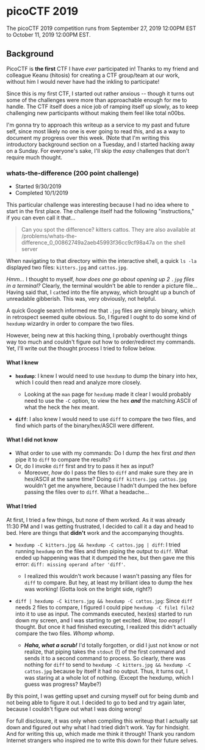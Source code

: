 # picoCTF 2019

The picoCTF 2019 competition runs from September 27, 2019 12:00PM EST to October 11, 2019 12:00PM EST.

## Background

PicoCTF is **the first** CTF I have _ever_ participated in! Thanks to my friend and colleague Keanu (hitosis) for creating a CTF group/team at our work, without him I would never have had the inkling to participate!

Since this is my first CTF, I started out rather anxious -- though it turns out some of the challenges were more than approachable enough for me to handle. The CTF itself does a nice job of ramping itself up slowly, as to keep challenging new participants without making them feel like total n00bs.

I'm gonna try to approach this writeup as a service to my past and future self, since most likely no one is ever going to read this, and as a way to document my progress over this week. (Note that I'm writing this introductory background section on a Tuesday, and I started hacking away on a Sunday. For everyone's sake, I'll skip the _easy_ challenges that don't require much thought.

### whats-the-difference (200 point challenge)

- Started 9/30/2019
- Completed 10/1/2019

This particular challenge was interesting because I had no idea where to start in the first place. The challenge itself had the following "instructions," if you can even call it that...

> Can you spot the difference? kitters cattos. They are also available at /problems/whats-the-difference_0_00862749a2aeb45993f36cc9cf98a47a on the shell server

When navigating to that directory within the interactive shell, a quick `ls -la` displayed two files: `kitters.jpg` and `cattos.jpg`.

_Hmm..._ I thought to myself, _how does one go about opening up 2 `.jpg` files in a terminal?_ Clearly, the terminal wouldn't be able to render a picture file... Having said that, I `cat`ted into the file anyway, which brought up a bunch of unreadable gibberish. This was, very obviously, not helpful.

A quick Google search informed me that `.jpg` files are simply binary, which in retrospect seemed quite obvious. So, I figured I ought to do some kind of `hexdump` wizardry in order to compare the two files.

However, being new at this hacking thing, I probably overthought things way too much and couldn't figure out how to order/redirect my commands. Yet, I'll write out the thought process I tried to follow below.

#### What I knew

- **`hexdump`**: I knew I would need to use `hexdump` to dump the binary into hex, which I could then read and analyze more closely.
   - Looking at the `man` page for `hexdump` made it clear I would probably need to use the `-C` option, to view the hex ***and*** the matching ASCII of what the heck the hex meant.

- **`diff`**: I also knew I would need to use `diff` to compare the two files, and find which parts of the binary/hex/ASCII were different.

#### What I did not know

- What order to use with my commands: Do I dump the hex first *and then* pipe it to `diff` to compare the results?
- Or, do I invoke `diff` first and try to pass it hex as input?
   - Moreover, *how* do I pass the files to `diff` and make sure they are in hex/ASCII at the same time? Doing `diff kitters.jpg cattos.jpg` wouldn't get me anywhere, because I hadn't dumped the hex before passing the files over to `diff`. What a headache...

#### What I tried

At first, I tried a few things, but none of them worked. As it was already 11:30 PM and I was getting frustrated, I decided to call it a day and head to bed. Here are things that **didn't** work and the accompanying thoughts.

- `hexdump -C kitters.jpg && hexdump -C cattos.jpg | diff`: I tried running `hexdump` on the files and then piping the output to `diff`. What ended up happening was that it dumped the hex, but then gave me this error: `diff: missing operand after 'diff'`.
   - I realized this wouldn't work because I wasn't passing any files for `diff` to compare. But hey, at least my brilliant idea to dump the hex was working! (Gotta look on the bright side, right?)
   
- `diff | hexdump -C kitters.jpg && hexdump -C cattos.jpg`: Since `diff` needs 2 files to compare, I figured I could pipe `hexdump -C file1 file2` into it to use as input. The commands executed, hex(es) started to run down my screen, and I was starting to get excited. *Wow, too easy!* I thought. But once it had finished executing, I realized this didn't actually compare the two files. *Whomp whomp*.
   - ***Haha, what a scrub!*** I'd totally forgotten, or did I just not know or not realize, that piping takes the `stdout` (!) of the first command and sends it to a second command to process. So clearly, there was nothing for `diff` to send to `hexdump -C kitters.jpg && hexdump -C cattos.jpg` because by itself it had no output. Thus, it turns out, I was staring at a whole lot of nothing. (Except the hexdump, which I guess was progress? Maybe?)
   
By this point, I was getting upset and cursing myself out for being dumb and not being able to figure it out. I decided to go to bed and try again later, because I couldn't figure out what I was doing wrong!

For full disclosure, it was only when compiling this writeup that I actually sat down and figured out why what I had tried didn't work. Yay for hindsight. And for writing this up, which made me think it through! Thank you random Internet strangers who inspired me to write this down for their future selves.
